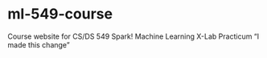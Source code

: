 # ml-549-course
Course website for CS/DS 549 Spark! Machine Learning X-Lab Practicum
“I made this change”
